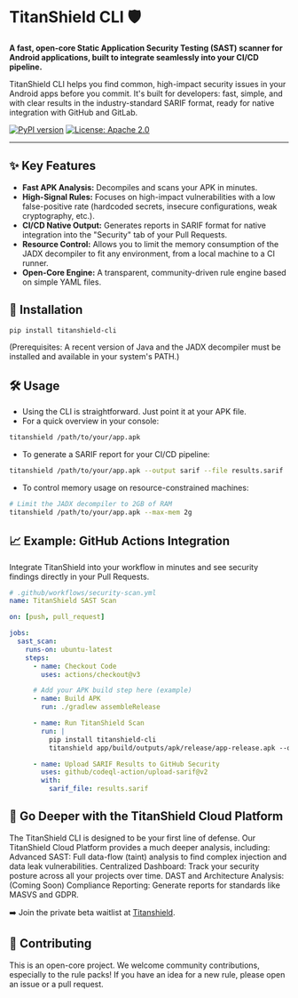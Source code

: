 # TitanShield CLI 🛡️

**A fast, open-core Static Application Security Testing (SAST) scanner for Android applications, built to integrate seamlessly into your CI/CD pipeline.**

TitanShield CLI helps you find common, high-impact security issues in your Android apps before you commit. It's built for developers: fast, simple, and with clear results in the industry-standard SARIF format, ready for native integration with GitHub and GitLab.

[![PyPI version](https://badge.fury.io/py/titanshield-cli.svg)](https://badge.fury.io/py/titanshield-cli)
[![License: Apache 2.0](https://img.shields.io/badge/License-Apache%202.0-blue.svg)](https://opensource.org/licenses/Apache-2.0)

---

## ✨ Key Features

-   **Fast APK Analysis:** Decompiles and scans your APK in minutes.
-   **High-Signal Rules:** Focuses on high-impact vulnerabilities with a low false-positive rate (hardcoded secrets, insecure configurations, weak cryptography, etc.).
-   **CI/CD Native Output:** Generates reports in SARIF format for native integration into the "Security" tab of your Pull Requests.
-   **Resource Control:** Allows you to limit the memory consumption of the JADX decompiler to fit any environment, from a local machine to a CI runner.
-   **Open-Core Engine:** A transparent, community-driven rule engine based on simple YAML files.

## 🚀 Installation

```bash
pip install titanshield-cli
```

(Prerequisites: A recent version of Java and the JADX decompiler must be installed and available in your system's PATH.)

## 🛠️ Usage
- Using the CLI is straightforward. Just point it at your APK file.
- For a quick overview in your console:
```bash
titanshield /path/to/your/app.apk 
```

- To generate a SARIF report for your CI/CD pipeline:
```bash
titanshield /path/to/your/app.apk --output sarif --file results.sarif
```

- To control memory usage on resource-constrained machines:

```bash
# Limit the JADX decompiler to 2GB of RAM
titanshield /path/to/your/app.apk --max-mem 2g
```

## 📈 Example: GitHub Actions Integration
Integrate TitanShield into your workflow in minutes and see security findings directly in your Pull Requests.

```Yaml
# .github/workflows/security-scan.yml
name: TitanShield SAST Scan

on: [push, pull_request]

jobs:
  sast_scan:
    runs-on: ubuntu-latest
    steps:
      - name: Checkout Code
        uses: actions/checkout@v3

      # Add your APK build step here (example)
      - name: Build APK
        run: ./gradlew assembleRelease

      - name: Run TitanShield Scan
        run: |
          pip install titanshield-cli
          titanshield app/build/outputs/apk/release/app-release.apk --output sarif --file results.sarif

      - name: Upload SARIF Results to GitHub Security
        uses: github/codeql-action/upload-sarif@v2
        with:
          sarif_file: results.sarif
```

## 💎 Go Deeper with the TitanShield Cloud Platform
The TitanShield CLI is designed to be your first line of defense. Our TitanShield Cloud Platform provides a much deeper analysis, including:
Advanced SAST: Full data-flow (taint) analysis to find complex injection and data leak vulnerabilities.
Centralized Dashboard: Track your security posture across all your projects over time.
DAST and Architecture Analysis: (Coming Soon)
Compliance Reporting: Generate reports for standards like MASVS and GDPR.

➡️ Join the private beta waitlist at [Titanshield](https://titanshield.tech).
## 🤝 Contributing
This is an open-core project. We welcome community contributions, especially to the rule packs! If you have an idea for a new rule, please open an issue or a pull request.